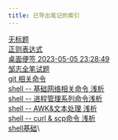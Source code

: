 ```yaml
---
title: 已导出笔记的索引
---
```


[无标题](%E6%97%A0%E6%A0%87%E9%A2%98.html)\
[正则表达式](%E6%AD%A3%E5%88%99%E8%A1%A8%E8%BE%BE%E5%BC%8F.html)\
[桌面便签 2023-05-05
23:28:49](%E6%A1%8C%E9%9D%A2%E4%BE%BF%E7%AD%BE%202023-05-05%2023%3A28%3A49.html)\
[邹志全笔试题](%E9%82%B9%E5%BF%97%E5%85%A8%E7%AC%94%E8%AF%95%E9%A2%98.html)\
[git 相关命令](git%20%E7%9B%B8%E5%85%B3%E5%91%BD%E4%BB%A4.html)\
[shell \-- 基础网络相关命令
浅析](shell%20--%20%E5%9F%BA%E7%A1%80%E7%BD%91%E7%BB%9C%E7%9B%B8%E5%85%B3%E5%91%BD%E4%BB%A4%20%E6%B5%85%E6%9E%90.html)\
[shell \--
进程管理系列命令浅析](shell%20--%20%E8%BF%9B%E7%A8%8B%E7%AE%A1%E7%90%86%E7%B3%BB%E5%88%97%E5%91%BD%E4%BB%A4%E6%B5%85%E6%9E%90.html)\
[shell \-- AWK&文本处理
浅析](shell%20--%20AWK&%E6%96%87%E6%9C%AC%E5%A4%84%E7%90%86%20%E6%B5%85%E6%9E%90.html)\
[shell \-- curl & scp命令
浅析](shell%20--%20curl%20&%20scp%E5%91%BD%E4%BB%A4%20%E6%B5%85%E6%9E%90.html)\
[shell基础](shell%E5%9F%BA%E7%A1%80.html)\
